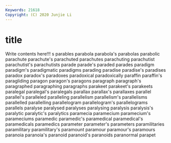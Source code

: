 ```yaml
---
Keywords: 21618
Copyright: (C) 2020 Junjie Li
---
```


# title

Write contents here!!!
s 
parables 
parabola 
parabola's 
parabolas 
parabolic 
parachute 
parachute's 
parachuted
parachutes 
parachuting 
parachutist 
parachutist's 
parachutists 
parade 
parade's 
paraded 
parades 
paradigm
paradigm's 
paradigmatic 
paradigms 
parading 
paradise 
paradise's 
paradises 
paradox 
paradox's 
paradoxes
paradoxical 
paradoxically 
paraffin 
paraffin's 
paragliding 
paragon 
paragon's 
paragons 
paragraph 
paragraph's
paragraphed 
paragraphing 
paragraphs 
parakeet 
parakeet's 
parakeets 
paralegal 
paralegal's 
paralegals 
parallax
parallax's 
parallaxes 
parallel 
parallel's 
paralleled 
paralleling 
parallelism 
parallelism's 
parallelisms 
parallelled
parallelling 
parallelogram 
parallelogram's 
parallelograms 
parallels 
paralyse 
paralysed 
paralyses 
paralysing 
paralysis
paralysis's 
paralytic 
paralytic's 
paralytics 
paramecia 
paramecium 
paramecium's 
parameciums 
paramedic 
paramedic's
paramedical 
paramedical's 
paramedicals 
paramedics 
parameter 
parameter's 
parameters 
paramilitaries 
paramilitary 
paramilitary's
paramount 
paramour 
paramour's 
paramours 
paranoia 
paranoia's 
paranoid 
paranoid's 
paranoids 
paranormal
parapet 
